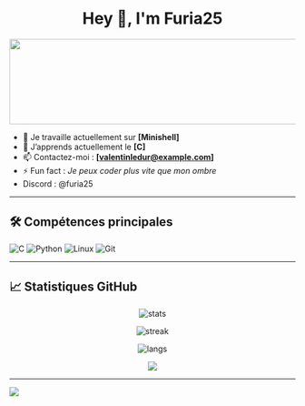 <h1 align="center">Hey 👋, I'm Furia25</h1>

<p align="center">
   <img src="https://github.com/user-attachments/assets/dd07a020-899b-4810-b207-492ba37a39ab" style="width:1000px;height:150px"/>
</p>

- 🔭 Je travaille actuellement sur **[Minishell]**
- 🌱 J’apprends actuellement le **[C]**
- 📫 Contactez-moi : **[valentinledur@example.com]**
- ⚡ Fun fact : *Je peux coder plus vite que mon ombre*
- Discord : @furia25
---

## 🛠️ Compétences principales

![C](https://img.shields.io/badge/C-%2300599C.svg?style=flat&logo=c&logoColor=white)
![Python](https://img.shields.io/badge/Python-3670A0?style=flat&logo=python&logoColor=ffdd54)
![Linux](https://img.shields.io/badge/Linux-FCC624?style=flat&logo=linux&logoColor=black)
![Git](https://img.shields.io/badge/Git-F05032?style=flat&logo=git&logoColor=white)

---

## 📈 Statistiques GitHub

<p align="center">
  <img src="https://github-readme-stats.vercel.app/api?username=Furia25&show_icons=true&theme=radical" alt="stats" />
</p>

<p align="center">
  <img src="https://github-readme-streak-stats.herokuapp.com/?user=Furia25&theme=radical" alt="streak" />
</p>

<p align="center">
  <img src="https://github-readme-stats.vercel.app/api/top-langs/?username=Furia25&layout=compact&theme=radical" alt="langs" />
</p>

<p align="center">
  <img src="https://readme-typing-svg.demolab.com/?lines=Bienvenue+sur+mon+GitHub!;Toujours+curieux,+toujours+en+train+d'apprendre...&center=true&height=50" />
</p>

---

<img src="https://potherca-blog.github.io/StackOverflow/question.13808020.include-an-svg-hosted-on-github-in-markdown/controllers_brief.svg">
